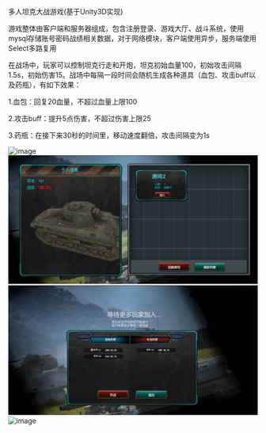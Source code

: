 多人坦克大战游戏(基于Unity3D实现)

游戏整体由客户端和服务器组成，包含注册登录、游戏大厅、战斗系统，使用mysql存储账号密码战绩相关数据，对于网络模块，客户端使用异步，服务端使用Select多路复用

在战场中，玩家可以控制坦克行走和开炮，坦克初始血量100，初始攻击间隔1.5s，初始伤害15。战场中每隔一段时间会随机生成各种道具（血包、攻击buff以及药瓶），有如下效果：

1.血包：回复20血量，不超过血量上限100

2.攻击buff：提升5点伤害，不超过伤害上限25

3.药瓶：在接下来30秒的时间里，移动速度翻倍，攻击间隔变为1s

![image](LoginInterface.png)
![image](LobbyInterface.png)
![image](RoomInterface.png)
![image](BattleGround.png)



